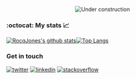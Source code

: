 <div align="center">
  
![Under construction](https://user-images.githubusercontent.com/282759/84681715-8c7cb580-af02-11ea-85a4-05d069c72121.gif)

</div>

### :octocat: My stats :chart_with_upwards_trend:

[![RocqJones's github stats](https://github-readme-stats.vercel.app/api?username=RocqJones&show_icons=true&line_height=21&show_icons=true&theme=vue&hide_border=true)](https://github.com/anuraghazra/github-readme-stats)[![Top Langs](https://github-readme-stats.vercel.app/api/top-langs/?username=RocqJones&show_icons=true&layout=compact&theme=vue&hide_border=true&langs_count=10&hide=html,css,jupyter%20notebook,hack)](https://github.com/anuraghazra/github-readme-stats)

### Get in touch
<p>
  <a href="https://twitter.com/RocqJones"><img src="https://img.icons8.com/color/50/000000/twitter-squared.png" alt="twitter"/></a>
  <a href="https://www.linkedin.com/in/jones-mbindyo/"><img src="https://img.icons8.com/color/50/000000/linkedin.png" alt="linkedin"/></a>
  <a href="https://stackoverflow.com/users/11779588/rocqjones"><img src="https://img.icons8.com/color/50/000000/stackoverflow.png" alt="stackoverflow"/></a>
<p>
